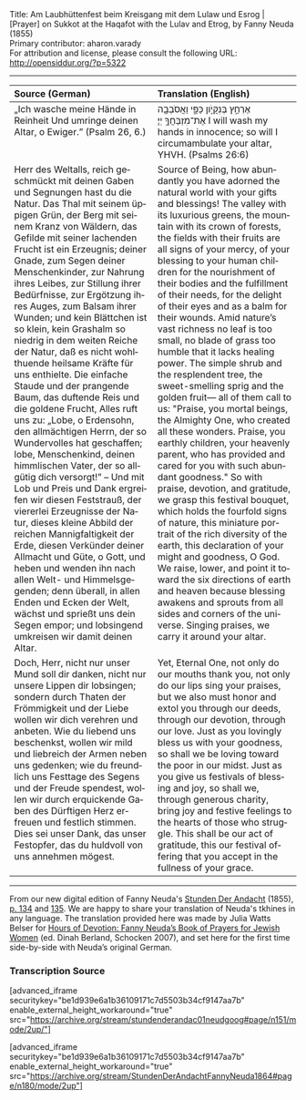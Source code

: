 <html>
<head></head>
<body>
Title: Am Laubhüttenfest beim Kreisgang mit dem Lulaw und Esrog | [Prayer] on Sukkot at the Haqafot with the Lulav and Etrog, by Fanny Neuda (1855)<br />
Primary contributor: aharon.varady<br />
For attribution and license, please consult the following URL: <a href="http://opensiddur.org/?p=5322">http://opensiddur.org/?p=5322</a>
<p />
<hr />

<table style="margin-left: auto;margin-right: auto;" class="draggable">
<thead><tr><th id="x" style="text-align: left;">Source (German)</th><th style="text-align: left;">Translation (English)</th></tr></thead>
<tbody>
<tr><td style="vertical-align:top;" width="50%">
<div class="german"><span lang="de">
„Ich wasche meine Hände in Reinheit
Und umringe deinen Altar, o Ewiger.” (Psalm 26, 6.)
</span></div></td>

<td style="vertical-align:top;" width="50%">
<div class="english"><span lang="en">
<span class="liturgy">אֶרְחַ֣ץ בְּנִקָּיֹ֣ון כַּפָּ֑י וַאֲסֹבְבָ֖ה אֶת־מִזְבַּחֲךָ֣ יְיָ׃</span>
I will wash my hands in innocence; so will I circumambulate your altar, YHVH. (Psalms 26:6)
</span></div></td></tr>


<tr><td style="vertical-align:top;" width="50%">
<div class="german"><span lang="de">
Herr des Weltalls, reich geschmückt mit deinen Gaben und Segnungen hast du die Natur. Das Thal mit seinem üppigen Grün, der Berg mit seinem Kranz von Wäldern, das Gefilde mit seiner lachenden Frucht ist ein Erzeugnis; deiner Gnade, zum Segen deiner Menschenkinder, zur Nahrung ihres Leibes, zur Stillung ihrer Bedürfnisse, zur Ergötzung ihres Auges, zum Balsam ihrer Wunden; und kein Blättchen ist so klein, kein Grashalm so niedrig in dem weiten Reiche der Natur, daß es nicht wohlthuende heilsame Kräfte für uns enthielte. Die einfache Staude und der prangende Baum, das duftende Reis und die goldene Frucht, Alles ruft uns zu: „Lobe, o Erdensohn, den allmächtigen Herrn, der so Wundervolles hat geschaffen; lobe, Menschenkind, deinen himmlischen Vater, der so allgütig dich versorgt!” – Und mit Lob und Preis und Dank ergreifen wir diesen Feststrauß, der viererlei Erzeugnisse der Natur, dieses kleine Abbild der reichen Mannigfaltigkeit der Erde, diesen Verkünder deiner Allmacht und Güte, o Gott, und heben und wenden ihn nach allen Welt- und Himmelsgegenden; denn überall, in allen Enden und Ecken der Welt, wächst und sprießt uns dein Segen empor; und lobsingend umkreisen wir damit deinen Altar.
</span></div></td>

<td style="vertical-align:top;" width="50%">
<div class="english"><span lang="en">
Source of Being, how abundantly you have adorned the natural world with your gifts and blessings! The valley with its luxurious greens, the mountain with its crown of forests, the fields with their fruits are all signs of your mercy, of your blessing to your human children for the nourishment of their bodies and the fulfillment of their needs, for the delight of their eyes and as a balm for their wounds. Amid nature’s vast richness no leaf is too small, no blade of grass too humble that it lacks healing power. The simple shrub and the resplendent tree, the sweet-smelling sprig and the golden fruit— all of them call to us: "Praise, you mortal beings, the Almighty One, who created all these wonders. Praise, you earthly children, your heavenly parent, who has provided and cared for you with such abundant goodness." So with praise, devotion, and gratitude, we grasp this festival bouquet, which holds the fourfold signs of nature, this miniature portrait of the rich diversity of the earth, this declaration of your might and goodness, O God. We raise, lower, and point it toward the six directions of earth and heaven because blessing awakens and sprouts from all sides and corners of the universe. Singing praises, we carry it around your altar.
</span></div></td></tr>


<tr><td style="vertical-align:top;" width="50%">
<div class="german"><span lang="de">
Doch, Herr, nicht nur unser Mund soll dir danken, nicht nur unsere Lippen dir lobsingen; sondern durch Thaten der Frömmigkeit und der Liebe wollen wir dich verehren und anbeten. Wie du liebend uns beschenkst, wollen wir mild und liebreich der Armen neben uns gedenken; wie du freundlich uns Festtage des Segens und der Freude spendest, wollen wir durch erquickende Gaben des Dürftigen Herz erfreuen und festlich stimmen. Dies sei unser Dank, das unser Festopfer, das du huldvoll von uns annehmen mögest.
</span></div></td>

<td style="vertical-align:top;" width="50%">
<div class="english"><span lang="en">
Yet, Eternal One, not only do our mouths thank you, not only do our lips sing your praises, but we also must honor and extol you through our deeds, through our devotion, through our love. Just as you lovingly bless us with your goodness, so shall we be loving toward the poor in our midst. Just as you give us festivals of blessing and joy, so shall we, through generous charity, bring joy and festive feelings to the hearts of those who struggle. This shall be our act of gratitude, this our festival offering that you accept in the fullness of your grace.
</span></div></td></tr>
</tbody></table>

<hr />

From our new digital edition of Fanny Neuda's <a href="http://de.wikisource.org/wiki/Stunden_der_Andacht">Stunden Der Andacht</a> (1855), <a href="http://de.wikisource.org/wiki/Seite:Neuda-Stunden_der_Andacht-1858.pdf/146">p. 134</a> and <a href="http://de.wikisource.org/wiki/Seite:Neuda-Stunden_der_Andacht-1858.pdf/147">135</a>. We are happy to share your translation of Neuda's tkhines in any language. The translation provided here was made by Julia Watts Belser for <a href="http://www.worldcat.org/title/hours-of-devotion-fanny-neudas-book-of-prayers-for-jewish-women/oclc/76792139">Hours of Devotion: Fanny Neuda’s Book of Prayers for Jewish Women</a> (ed. Dinah Berland, Schocken 2007), and set here for the first time side-by-side with Neuda’s original German.

<h3>Transcription Source</h3>

[advanced_iframe securitykey="be1d939e6a1b36109171c7d5503b34cf9147aa7b" enable_external_height_workaround="true" src="https://archive.org/stream/stundenderandac01neudgoog#page/n151/mode/2up/"]

[advanced_iframe securitykey="be1d939e6a1b36109171c7d5503b34cf9147aa7b" enable_external_height_workaround="true" src="https://archive.org/stream/StundenDerAndachtFannyNeuda1864#page/n180/mode/2up"]
</body>
</html>